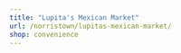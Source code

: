 ```yaml
---
title: "Lupita's Mexican Market"
url: /norristown/lupitas-mexican-market/
shop: convenience
---
```

